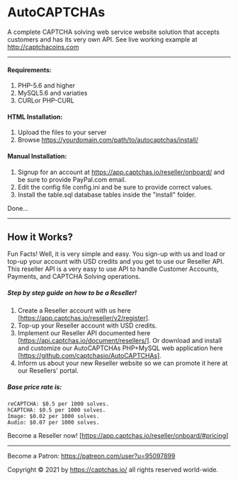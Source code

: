 # AutoCAPTCHAs
A complete CAPTCHA solving web service website solution that accepts customers and has its very own API. See live working example at http://captchacoins.com

-----

#### Requirements:
 
1. PHP-5.6 and higher
2. MySQL5.6 and variaties
3. CURLor PHP-CURL

#### HTML Installation:

1. Upload the files to your server
2. Browse https://yourdomain.com/path/to/autocaptchas/install/

#### Manual Installation:

1. Signup for an account at https://app.captchas.io/reseller/onboard/ 
    and be sure to provide PayPal.com email.
2. Edit the config file config.ini and be sure to provide correct values.
3. Install the table.sql database tables inside the "install" folder.

Done...

-----

## How it Works?

Fun Facts! Well, it is very simple and easy. You sign-up with us and load or top-up your account with USD credits and you get to use our Reseller API. This reseller API is a very easy to use API to handle Customer Accounts, Payments, and CAPTCHA Solving operations.

##### Step by step guide on how to be a Reseller!

1. Create a Reseller account with us here [https://app.captchas.io/reseller/v2/register].
2. Top-up your Reseller account with USD credits.
3. Implement our Reseller API documented here [https://api.captchas.io/document/resellers/]. Or download and install and customize our AutoCAPTCHAs PHP+MySQL web application here [https://github.com/captchasio/AutoCAPTCHAs].
4. Inform us about your new Reseller website so we can promote it here at our Resellers' portal.

##### Base price rate is:

    reCAPTCHA: $0.5 per 1000 solves.
    hCAPTCHA: $0.5 per 1000 solves.
    Image: $0.02 per 1000 solves.
    Audio: $0.07 per 1000 solves.

Become a Reseller now! [https://app.captchas.io/reseller/onboard/#pricing]

-----

Become a Patron: <a href="https://patreon.com/user?u=95097899&utm_medium=clipboard_copy&utm_source=copyLink&utm_campaign=creatorshare_creator&utm_content=join_link">https://patreon.com/user?u=95097899</a>

Copyright &copy; 2021 by <a href="https://captchas.io/" target="_blank">https://captchas.io/</a> all rights reserved world-wide.
